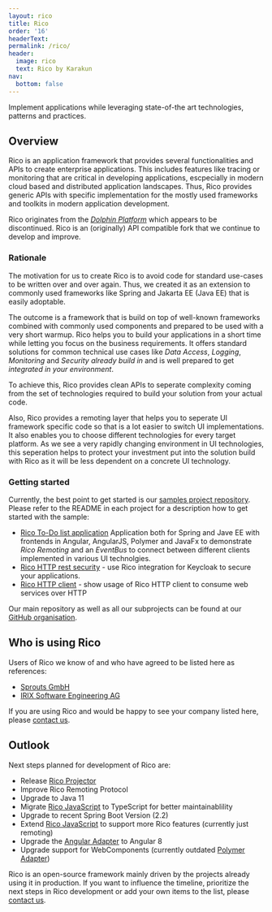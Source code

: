 ```yaml
---
layout: rico
title: Rico
order: '16'
headerText:
permalink: /rico/
header:
  image: rico
  text: Rico by Karakun
nav:
  bottom: false
---
```


Implement applications while leveraging state-of-the art technologies, patterns and practices.

## Overview

Rico is an application framework that provides several functionalities and APIs to create enterprise applications. 
This includes features like tracing or monitoring that are critical in developing applications, escpecially in modern cloud based and distributed application landscapes. 
Thus, Rico provides generic APIs with specific implementation for the mostly used frameworks and toolkits in modern application development.

Rico originates from the [_Dolphin Platform_](https://github.com/canoo/dolphin-platform/) which appears to be discontinued. Rico is an (originally) API compatible fork that we continue to develop and improve.

### Rationale

The motivation for us to create Rico is to avoid code for standard use-cases to be written over and over again. Thus, we created it as an extension to commonly used frameworks like Spring and Jakarta EE (Java EE) that is easily adoptable.

The outcome is a framework that is build on top of well-known frameworks combined with commonly used components and prepared to be used with a very short warmup. 
Rico helps you to build your applications in a short time while letting you focus on the business requirements. It offers standard solutions for common technical use cases like _Data Access_, _Logging_, _Monitoring_ and _Security_ *already build in* and is well prepared to get *integrated in your environment*.

To achieve this, Rico provides clean APIs to seperate complexity coming from the set of technologies required to build your solution from your actual code.

Also, Rico provides a remoting layer that helps you to seperate UI framework specific code so that is a lot easier to switch UI implementations.
It also enables you to choose different technologies for every target platform. 
As we see a very rapidly changing environment in UI technologies, this seperation helps to protect your investment put into the solution build with Rico as it will be less dependent on a concrete UI technology.

### Getting started

Currently, the best point to get started is our [samples project repository](https://github.com/rico-projects/rico-samples). Please refer to the README in each project for a description how to get started with the sample:

* [Rico To-Do list application](https://github.com/rico-projects/rico-samples/tree/master/todo-list) Application both for Spring and Jave EE with frontends in Angular, AngularJS, Polymer and JavaFx to demonstrate _Rico Remoting_ and an _EventBus_ to connect between different clients implemented in various UI technolgies.
* [Rico HTTP rest security](https://github.com/rico-projects/rico-samples/tree/master/rest-security) - use Rico integration for Keycloak to secure your applications.
* [Rico HTTP client](https://github.com/rico-projects/rico-samples/tree/master/http-client) - show usage of Rico HTTP client to consume web services over HTTP 

Our main repository as well as all our subprojects can be found at our [GitHub organisation](https://github.com/rico-projects/).

## Who is using Rico

Users of Rico we know of and who have agreed to be listed here as references:

* [Sprouts GmbH](https://www.sprouts.aero/)
* [IRIX Software Engineering AG](https://www.irix.ch/)

If you are using Rico and would be happy to see your company listed here, please [contact us](mailto:info@karakun.com).

## Outlook 

Next steps planned for development of Rico are:

* Release [Rico Projector](https://github.com/rico-projects/rico-projector)
* Improve Rico Remoting Protocol
* Upgrade to Java 11
* Migrate [Rico JavaScript](https://github.com/rico-projects/rico-js) to TypeScript for better maintainablility
* Upgrade to recent Spring Boot Version (2.2)
* Extend [Rico JavaScript](https://github.com/rico-projects/rico-js) to support more Rico features (currently just remoting)
* Upgrade the [Angular Adapter](https://github.com/rico-projects/rico-angular) to Angular 8
* Upgrade support for WebComponents (currently outdated [Polymer Adapter](https://github.com/rico-projects/rico-polymer))

Rico is an open-source framework mainly driven by the projects already using it in production. If you want to influence the timeline, prioritize the next steps in Rico development or add your own items to the list, please [contact us](mailto:rico@karakun.com).